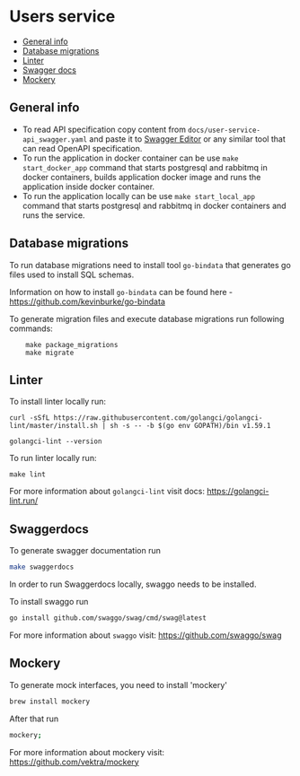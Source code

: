# Users service

* [General info](#general-info)
* [Database migrations](#database-migrations)
* [Linter](#linter)
* [Swagger docs](#swaggerdocs)
* [Mockery](#mockery)


## General info

* To read API specification copy content from `docs/user-service-api_swagger.yaml` and paste it to [Swagger Editor](https://editor.swagger.io/) or any similar tool that can read OpenAPI specification.
* To run the application in docker container can be use `make start_docker_app` command that starts postgresql and rabbitmq in docker containers, builds application docker image and runs the application inside docker container.
* To run the application locally can be use `make start_local_app` command that starts postgresql and rabbitmq in docker containers and runs the service.


## Database migrations

To run database migrations need to install tool `go-bindata` that generates go files used to install SQL schemas.

Information on how to install `go-bindata` can be found here - https://github.com/kevinburke/go-bindata

To generate migration files and execute database migrations run following commands:

```
    make package_migrations
    make migrate
```

## Linter

To install linter locally run:

```
curl -sSfL https://raw.githubusercontent.com/golangci/golangci-lint/master/install.sh | sh -s -- -b $(go env GOPATH)/bin v1.59.1

golangci-lint --version
```

To run linter locally run:

```
make lint
```

For more information about `golangci-lint` visit docs: https://golangci-lint.run/

## Swaggerdocs

To generate swagger documentation run

```bash
make swaggerdocs
```

In order to run Swaggerdocs locally, swaggo needs to be installed.

To install swaggo run

```bash
go install github.com/swaggo/swag/cmd/swag@latest
```

For more information about `swaggo` visit: <https://github.com/swaggo/swag>

## Mockery

To generate mock interfaces, you need to install 'mockery'

``` bash
brew install mockery
```

After that run
``` bash
mockery;
```
For more information about mockery visit: https://github.com/vektra/mockery
